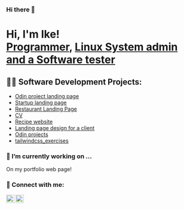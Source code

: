 ### Hi there 👋

<h1>Hi, I'm Ike! <br/><a href="https://github.com/IkeItadi">Programmer</a>, <a href="https://www.linkedin.com/in/kessy-iris-itadi-ike-90110537/">Linux System admin and a Software tester</a></h1>

<h2>👨‍💻 Software Development Projects:</h2>

<ul>
  <li><a href="https://github.com/IkeItadi/OdinProject_landing_page">Odin project landing page</a></li>
  
  <li><a href="https://github.com/IkeItadi/startup_landing_page">Startup landing page</a></li>
  
  <li><a href="https://github.com/IkeItadi/restaurant_webpage">Restaurant Landing Page</a></li>

  <li><a href="https://github.com/IkeItadi/Ike_CV">CV</a></li>

  <li><a href="https://github.com/IkeItadi/odin-recipes">Recipe website</a></li>
  
  <li><a href="https://github.com/IkeItadi/basic_landing_page">Landing page design for a client</a></li>
  
  <li><a href="https://github.com/IkeItadi/odin_projects">Odin projects</a></li>
  
  <li><a href="https://github.com/IkeItadi/tailwindcss_exercises">tailwindcss_exercises</a></li>
</ul>

<h3> 🔭 I’m currently working on ...</h3>
     On my portfolio web page!



<h3> 🤳 Connect with me:</h3>


[<img align="left" alt="IkeItadi | Twitter" width="22px" src="https://cdn.jsdelivr.net/npm/simple-icons@v3/icons/twitter.svg" />][twitter]
[<img align="left" alt="IkeItadi | LinkedIn" width="22px" src="https://cdn.jsdelivr.net/npm/simple-icons@v3/icons/linkedin.svg" />][linkedin]

[twitter]: https://twitter.com/x00n1x
[linkedin]: https://www.linkedin.com/in/kessy-iris-itadi-ike-90110537/


<!--
**IkeItadi/IkeItadi** is a ✨ _special_ ✨ repository because its `README.md` (this file) appears on your GitHub profile.

Here are some ideas to get you started:

- 🔭 I’m currently working on ...
- 🌱 I’m currently learning ...
- 👯 I’m looking to collaborate on ...
- 🤔 I’m looking for help with ...
- 💬 Ask me about ...
- 📫 How to reach me: ...
- 😄 Pronouns: ...
- ⚡ Fun fact: ...
-->
